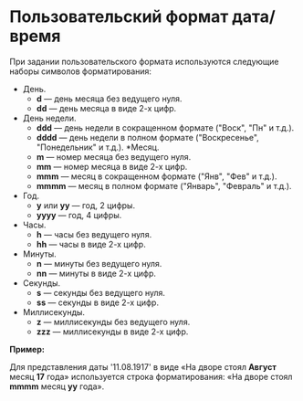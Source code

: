 # Пользовательский формат дата/время

При задании пользовательского формата используются следующие наборы символов форматирования:

* День.
  * **d** — день месяца без ведущего нуля.
  * **dd** — день месяца в виде 2-х цифр.
* День недели.
  * **ddd** — день недели в сокращенном формате ("Воск", "Пн" и т.д.).
  * **dddd** — день недели в полном формате ("Воскресенье", "Понедельник" и т.д.).
*Месяц.
  * **m** — номер месяца без ведущего нуля.
  * **mm** — номер месяца в виде 2-х цифр.
  * **mmm** — месяц в сокращенном формате ("Янв", "Фев" и т.д.).
  * **mmmm** — месяц в полном формате ("Январь", "Февраль" и т.д.).
* Год.
  * **y** или **yy** — год, 2 цифры.
  * **yyyy** — год, 4 цифры. 
* Часы.
  * **h** — часы без ведущего нуля.
  * **hh** — часы в виде 2-х цифр.
* Минуты.
  * **n** — минуты без ведущего нуля.
  * **nn** — минуты в виде 2-х цифр.
* Секунды.
  * **s** — секунды без ведущего нуля.
  * **ss** — секунды в виде 2-х цифр.
* Миллисекунды.
  * **z** — миллисекунды без ведущего нуля.
  * **zzz** — миллисекунды в виде 2-х цифр.

**Пример:** 

Для представления даты '11.08.1917' в виде «На дворе стоял **Август** месяц **17** года» используется строка форматирования: «На дворе стоял **mmmm** месяц **yy** года».
